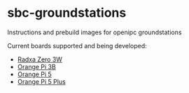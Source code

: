 # sbc-groundstations
Instructions and prebuild images for openipc groundstations

Current boards supported and being developed:
* [Radxa Zero 3W](https://github.com/OpenIPC/sbc-groundstations/releases/tag/zero3w-v1.8.0)
* [Orange Pi 3B](https://github.com/OpenIPC/sbc-groundstations/releases/tag/orangepi3B-v1.0.0)
* [Orange Pi 5 ](https://github.com/OpenIPC/sbc-groundstations/releases/tag/orangepi5-v1.2.0)
* [Orange Pi 5 Plus](https://github.com/OpenIPC/sbc-groundstations/releases/tag/orangepi5plus-v1.2.0)
